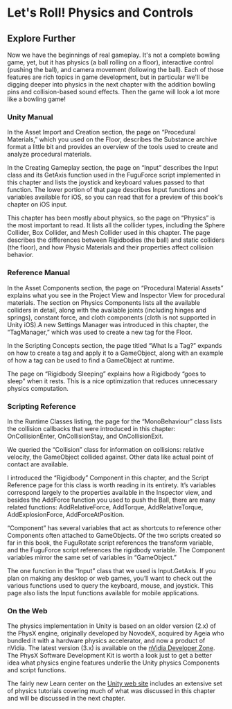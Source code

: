 # Let's Roll! Physics and Controls

## Explore Further

Now we have the beginnings of real gameplay. It's not a complete bowling game, yet, but it has physics (a ball rolling on a floor), interactive control (pushing the ball), and camera movement (following the ball). Each of those features are rich topics in game development, but in particular we'll be digging deeper into physics in the next chapter with the addition bowling pins and collision-based sound effects. Then the game will look a lot more like a bowling game!

### Unity Manual

In the Asset Import and Creation section, the page on “Procedural Materials,” which you used on the Floor, describes the Substance archive format a little bit and provides an overview of the tools used to create and analyze procedural materials.

In the Creating Gameplay section, the page on “Input” describes the Input class and its GetAxis function used in the FuguForce script implemented in this chapter and lists the joystick and keyboard values passed to that function. The lower portion of that page describes Input functions and variables available for iOS, so you can read that for a preview of this book's chapter on iOS input.

This chapter has been mostly about physics, so the page on “Physics” is the most important to read. It lists all the collider types, including the Sphere Collider, Box Collider, and Mesh Collider used in this chapter. The page describes the differences between Rigidbodies (the ball) and static colliders (the floor), and how Physic Materials and their properties affect collision behavior.

### Reference Manual

In the Asset Components section, the page on “Procedural Material Assets” explains what you see in the Project View and Inspector View for procedural materials.
The section on Physics Components lists all the available colliders in detail, along with the available joints (including hinges and springs), constant force, and cloth components (cloth is not supported in Unity iOS).A new Settings Manager was introduced in this chapter, the “TagManager,” which was used to create a new tag for the Floor.

In the Scripting Concepts section, the page titled “What Is a Tag?” expands on how to create a tag and apply it to a GameObject, along with an example of how a tag can be used to find a GameObject at runtime.

The page on “Rigidbody Sleeping” explains how a Rigidbody “goes to sleep” when it rests. This is a nice optimization that reduces unnecessary physics computation.

### Scripting Reference

In the Runtime Classes listing, the page for the “MonoBehaviour” class lists the collision callbacks that were introduced in this chapter: OnCollisionEnter, OnCollisionStay, and OnCollisionExit.

We queried the “Collision” class for information on collisions: relative velocity, the GameObject collided against. Other data like actual point of contact are available.

I introduced the “Rigidbody” Component in this chapter, and the Script Reference page for this class is worth reading in its entirety. It’s variables correspond largely to the properties available in the Inspector view, and besides the AddForce function you used to push the Ball, there are many related functions: AddRelativeForce, AddTorque, AddRelativeTorque, AddExplosionForce, AddForceAtPosition.

“Component” has several variables that act as shortcuts to reference other Components often attached to GameObjects. Of the two scripts created so far in this book, the FuguRotate script references the transform variable, and the FuguForce script references the rigidbody variable. The Component variables mirror the same set of variables in “GameObject.”

The one function in the “Input” class that we used is Input.GetAxis. If you plan on making any desktop or web games, you’ll want to check out the various functions used to query the keyboard, mouse, and joystick. This page also lists the Input functions available for mobile applications.

### On the Web

The physics implementation in Unity is based on an older version (2.x) of the PhysX engine, originally developed by NovodeX, acquired by Ageia who bundled it with a hardware physics accelerator, and now a product of nVidia. The latest version (3.x) is available on the [nVidia Developer Zone](https://developer.nvidia.com/physx). The PhysX Software Development Kit is worth a look just to get a better idea what physics engine features underlie the Unity physics Components and script functions.

The fairly new Learn center on the [Unity web site](http://unity3d.com/) includes an extensive set of physics tutorials covering much of what was discussed in this chapter and will be discussed in the next chapter.
